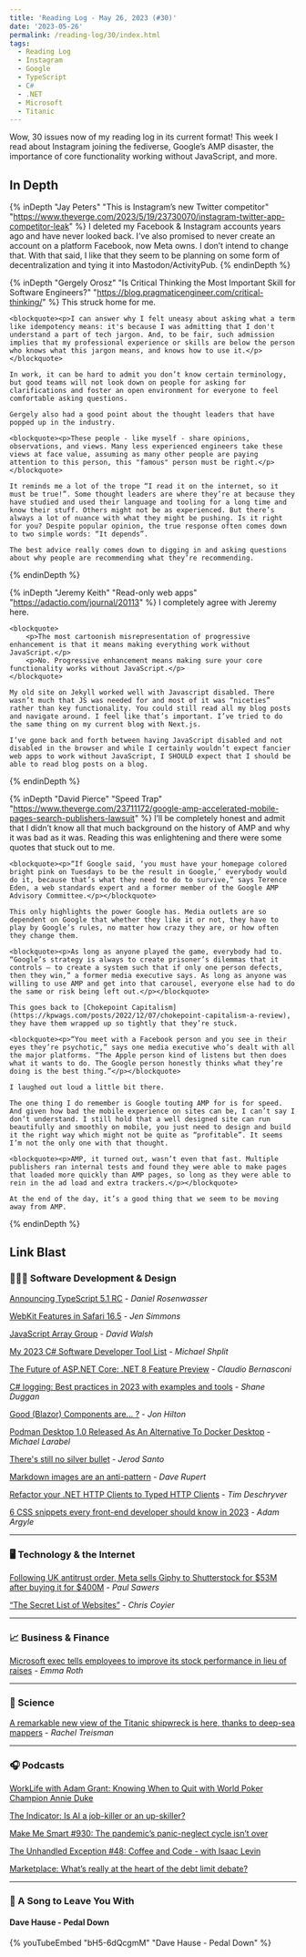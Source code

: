 ```yaml
---
title: 'Reading Log - May 26, 2023 (#30)'
date: '2023-05-26'
permalink: /reading-log/30/index.html
tags:
  - Reading Log
  - Instagram
  - Google
  - TypeScript
  - C#
  - .NET
  - Microsoft
  - Titanic
---
```


Wow, 30 issues now of my reading log in its current format! This week I read about Instagram joining the fediverse, Google’s AMP disaster, the importance of core functionality working without JavaScript, and more.
<!-- excerpt -->

<h2 class="old">In Depth</h2>

{% inDepth "Jay Peters" "This is Instagram’s new Twitter competitor" "https://www.theverge.com/2023/5/19/23730070/instagram-twitter-app-competitor-leak" %}
    I deleted my Facebook & Instagram accounts years ago and have never looked back. I’ve also promised to never create an account on a platform Facebook, now Meta owns. I don’t intend to change that. With that said, I like that they seem to be planning on some form of decentralization and tying it into Mastodon/ActivityPub.
{% endinDepth %}

{% inDepth "Gergely Orosz" "Is Critical Thinking the Most Important Skill for Software Engineers?" "https://blog.pragmaticengineer.com/critical-thinking/" %}
    This struck home for me.

    <blockquote><p>I can answer why I felt uneasy about asking what a term like idempotency means: it's because I was admitting that I don't understand a part of tech jargon. And, to be fair, such admission implies that my professional experience or skills are below the person who knows what this jargon means, and knows how to use it.</p></blockquote>

    In work, it can be hard to admit you don’t know certain terminology, but good teams will not look down on people for asking for clarifications and foster an open environment for everyone to feel comfortable asking questions.

    Gergely also had a good point about the thought leaders that have popped up in the industry.

    <blockquote><p>These people - like myself - share opinions, observations, and views. Many less experienced engineers take these views at face value, assuming as many other people are paying attention to this person, this "famous" person must be right.</p></blockquote>

    It reminds me a lot of the trope “I read it on the internet, so it must be true!”. Some thought leaders are where they’re at because they have studied and used their language and tooling for a long time and know their stuff. Others might not be as experienced. But there’s always a lot of nuance with what they might be pushing. Is it right for you? Despite popular opinion, the true response often comes down to two simple words: “It depends”.

    The best advice really comes down to digging in and asking questions about why people are recommending what they’re recommending.
{% endinDepth %}

{% inDepth "Jeremy Keith" "Read-only web apps" "https://adactio.com/journal/20113" %}
    I completely agree with Jeremy here.

    <blockquote>
        <p>The most cartoonish misrepresentation of progressive enhancement is that it means making everything work without JavaScript.</p>
        <p>No. Progressive enhancement means making sure your core functionality works without JavaScript.</p>
    </blockquote>

    My old site on Jekyll worked well with Javascript disabled. There wasn’t much that JS was needed for and most of it was “niceties” rather than key functionality. You could still read all my blog posts and navigate around. I feel like that’s important. I’ve tried to do the same thing on my current blog with Next.js.

    I’ve gone back and forth between having JavaScript disabled and not disabled in the browser and while I certainly wouldn’t expect fancier web apps to work without JavaScript, I SHOULD expect that I should be able to read blog posts on a blog.
{% endinDepth %}

{% inDepth "David Pierce" "Speed Trap" "https://www.theverge.com/23711172/google-amp-accelerated-mobile-pages-search-publishers-lawsuit" %}
    I’ll be completely honest and admit that I didn’t know all that much background on the history of AMP and why it was bad as it was. Reading this was enlightening and there were some quotes that stuck out to me.

    <blockquote><p>“If Google said, ‘you must have your homepage colored bright pink on Tuesdays to be the result in Google,’ everybody would do it, because that’s what they need to do to survive,” says Terence Eden, a web standards expert and a former member of the Google AMP Advisory Committee.</p></blockquote>

    This only highlights the power Google has. Media outlets are so dependent on Google that whether they like it or not, they have to play by Google’s rules, no matter how crazy they are, or how often they change them.

    <blockquote><p>As long as anyone played the game, everybody had to. “Google’s strategy is always to create prisoner’s dilemmas that it controls — to create a system such that if only one person defects, then they win,” a former media executive says. As long as anyone was willing to use AMP and get into that carousel, everyone else had to do the same or risk being left out.</p></blockquote>

    This goes back to [Chokepoint Capitalism](https://kpwags.com/posts/2022/12/07/chokepoint-capitalism-a-review), they have them wrapped up so tightly that they’re stuck.

    <blockquote><p>“You meet with a Facebook person and you see in their eyes they’re psychotic,” says one media executive who’s dealt with all the major platforms. “The Apple person kind of listens but then does what it wants to do. The Google person honestly thinks what they’re doing is the best thing.”</p></blockquote>

    I laughed out loud a little bit there.

    The one thing I do remember is Google touting AMP for is for speed. And given how bad the mobile experience on sites can be, I can’t say I don’t understand. I still hold that a well designed site can run beautifully and smoothly on mobile, you just need to design and build it the right way which might not be quite as “profitable”. It seems I’m not the only one with that thought.

    <blockquote><p>AMP, it turned out, wasn’t even that fast. Multiple publishers ran internal tests and found they were able to make pages that loaded more quickly than AMP pages, so long as they were able to rein in the ad load and extra trackers.</p></blockquote>

    At the end of the day, it’s a good thing that we seem to be moving away from AMP.
{% endinDepth %}

<h2 class="old">Link Blast</h2>

### 👨🏼‍💻 Software Development & Design

[Announcing TypeScript 5.1 RC](https://devblogs.microsoft.com/typescript/announcing-typescript-5-1-rc/) - _Daniel Rosenwasser_

[WebKit Features in Safari 16.5](https://webkit.org/blog/14154/webkit-features-in-safari-16-5/) - _Jen Simmons_

[JavaScript Array Group](https://davidwalsh.name/array-group) - _David Walsh_

[My 2023 C# Software Developer Tool List](https://michaelscodingspot.com/developer-tools/) - _Michael Shplit_

[The Future of ASP.NET Core: .NET 8 Feature Preview](https://www.claudiobernasconi.ch/2023/05/20/asp-net-core-dotnet-8-preview/) - _Claudio Bernasconi_

[C# logging: Best practices in 2023 with examples and tools](https://raygun.com/blog/c-sharp-logging-best-practices/) - _Shane Duggan_

[Good (Blazor) Components are... ?](https://jonhilton.net/good-blazor-components/) - _Jon Hilton_

[Podman Desktop 1.0 Released As An Alternative To Docker Desktop](https://www.phoronix.com/news/Podman-Desktop-1.0) - _Michael Larabel_

[There's still no silver bullet](https://changelog.com/posts/still-no-silver-bullet) - _Jerod Santo_

[Markdown images are an anti-pattern](https://daverupert.com/2023/05/markdown-images-anti-pattern/) - _Dave Rupert_

[Refactor your .NET HTTP Clients to Typed HTTP Clients](https://timdeschryver.dev/blog/refactor-your-net-http-clients-to-typed-http-clients) - _Tim Deschryver_

[6 CSS snippets every front-end developer should know in 2023](https://web.dev/6-css-snippets-every-front-end-developer-should-know-in-2023/) - _Adam Argyle_

---

### 🖥 Technology & the Internet

[Following UK antitrust order, Meta sells Giphy to Shutterstock for $53M after buying it for $400M](https://techcrunch.com/2023/05/23/meta-sells-giphy-to-shutterstock-for-53m-after-uk-divestment-order/) - _Paul Sawers_

[“The Secret List of Websites”](https://chriscoyier.net/2023/04/21/the-secret-list-of-websites/) - _Chris Coyier_

---

### 📈 Business & Finance

[Microsoft exec tells employees to improve its stock performance in lieu of raises](https://www.theverge.com/2023/5/19/23729711/microsoft-cmo-staff-stock-price-pay) - _Emma Roth_

---

### 🔬 Science

[A remarkable new view of the Titanic shipwreck is here, thanks to deep-sea mappers](https://www.npr.org/2023/05/20/1177056829/titanic-scan) - _Rachel Treisman_

---

### 🎧 Podcasts

[WorkLife with Adam Grant: Knowing When to Quit with World Poker Champion Annie Duke](https://podcasts.apple.com/us/podcast/knowing-when-to-quit-with-world-poker-champion-annie-duke/id1346314086?i=1000591027157)

[The Indicator: Is AI a job-killer or an up-skiller?](https://www.npr.org/2023/05/23/1177772441/is-ai-a-job-killer-or-an-up-skiller)

[Make Me Smart #930: The pandemic’s panic-neglect cycle isn’t over](https://www.marketplace.org/shows/make-me-smart/the-pandemics-panic-neglect-cycle-isnt-over/)

[The Unhandled Exception #48: Coffee and Code - with Isaac Levin](https://unhandledexceptionpodcast.com/posts/0048-isaaclevin/)

[Marketplace: What’s really at the heart of the debt limit debate?](https://www.marketplace.org/shows/marketplace/whats-really-at-the-heart-of-the-debt-limit-debate/)

---

### 🎵 A Song to Leave You With

#### Dave Hause - Pedal Down

{% youTubeEmbed "bH5-6dQcgmM" "Dave Hause - Pedal Down" %}